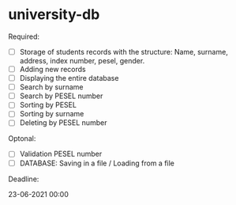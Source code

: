 # university-db

Required:

- [ ]  Storage of students records with the structure: Name, surname, address, index number, pesel, gender.
- [ ]  Adding new records
- [ ]  Displaying the entire database
- [ ]  Search by surname
- [ ]  Search by PESEL number
- [ ]  Sorting by PESEL
- [ ]  Sorting by surname
- [ ]  Deleting by PESEL number

Optonal:

- [ ]  Validation PESEL number
- [ ]  DATABASE: Saving in a file / Loading from a file

Deadline: 

23-06-2021 00:00
